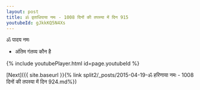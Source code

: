 ```yaml
---
layout: post
title: ॐ वृताधिपाया नमः - 1008 दिनों की तपस्या में दिन 915
youtubeId: gJkkKQ5N4Xs
---
```

 
 
 ॐ पादय नमः  
 
 -  अंतिम गंतव्य कौन है 
 
  
 
  
 
 
 
 
 
 


{% include youtubePlayer.html id=page.youtubeId %}
 
[Next]({{ site.baseurl }}{% link  split2/_posts/2015-04-19-ॐ हरिणाया नमः - 1008 दिनों की तपस्या में दिन 924.md%})
 
